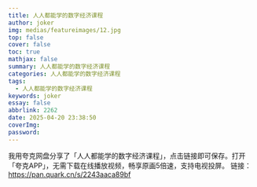 ```yaml
---
title: 人人都能学的数字经济课程
author: joker
img: medias/featureimages/12.jpg
top: false
cover: false
toc: true
mathjax: false
summary: 人人都能学的数字经济课程
categories: 人人都能学的数字经济课程
tags:
  - 人人都能学的数字经济课程
keywords: joker
essay: false
abbrlink: 2262
date: 2025-04-20 23:38:50
coverImg:
password:
---
```


我用夸克网盘分享了「人人都能学的数字经济课程」，点击链接即可保存。打开「夸克APP」，无需下载在线播放视频，畅享原画5倍速，支持电视投屏。
链接：https://pan.quark.cn/s/2243aaca89bf
